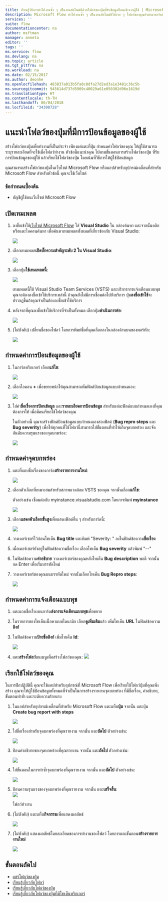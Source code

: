 ```yaml
---
title: เรียนรู้วิธีการทำให้งานซ้ำ ๆ เป็นงานอัตโนมัติด้วยโฟลว์ของปุ่มที่รับข้อมูลป้อนเข้าจากผู้ใช้ | Microsoft Docs
description: Microsoft Flow ทำให้งานซ้ำ ๆ เป็นงานอัตโนมัติได้ง่าย ๆ โฟลว์ของคุณยังสามารถรับข้อมูลป้อนเข้าจากผู้ใช้เมื่อทำงานที่ซ้ำ ๆ กัน
services: ''
suite: flow
documentationcenter: na
author: msftman
manager: anneta
editor: ''
tags: ''
ms.service: flow
ms.devlang: na
ms.topic: article
ms.tgt_pltfrm: na
ms.workload: na
ms.date: 02/15/2017
ms.author: deonhe
ms.openlocfilehash: 483837a013b5fa0c8dfa27d2ed3a1e3481c36c5b
ms.sourcegitcommit: 945614d737d5909c40029a61e050302d96e1619d
ms.translationtype: HT
ms.contentlocale: th-TH
ms.lasthandoff: 06/04/2018
ms.locfileid: "34308728"
---
```

# <a name="introducing-button-flows-with-user-input"></a>แนะนำโฟลว์ของปุ่มที่มีการป้อนข้อมูลของผู้ใช้
สร้างโฟลว์ของปุ่มเพื่อทำงานที่เป็นประจำ เพียงแค่แตะที่ปุ่ม กำหนดค่าโฟลว์ของคุณ ให้ผู้ใช้สามารถระบุรายละเอียดที่จะใช้เมื่อโฟลว์ทำงาน หัวข้อนี้แนะนำคุณ ไปตามขั้นตอนการสร้างโฟลว์ของปุ่ม ที่รับการป้อนข้อมูลของผู้ใช้ แล้วเรียกใช้โฟลว์ของปุ่ม โดยเน้นที่วิธีการให้ผู้ใช้ป้อนข้อมูล

คุณสามารถสร้างโฟลว์ของปุ่มในเว็บไซต์ Microsoft Flow หรือแอปสำหรับอุปกรณ์เคลื่อนที่สำหรับ Microsoft Flow สำหรับหัวข้อนี้ คุณจะใช้เว็บไซต์

### <a name="prerequisites"></a>ข้อกำหนดเบื้องต้น
* บัญชีผู้ใช้บนเว็บไซต์ Microsoft Flow

## <a name="open-the-template"></a>เปิดเทมเพลต
1. ลงชื่อเข้าใช้[เว็บไซต์ Microsoft Flow](https://flow.microsoft.com) ใส่ **Visual Studio** ใน กล่องค้นหา และจากนั้นคลิกหรือแตะไอคอนค้นหา เพื่อค้นหาเทมเพลตทั้งหมดที่เกี่ยวข้องกับ Visual Studio:
   
    ![](./media/button-flow-with-user-input-tokens/1.png)  
2. เลือกเทมเพลต**เปิดบั๊กความสำคัญระดับ 2 ใน Visual Studio**:
   
    ![](./media/button-flow-with-user-input-tokens/2.png)  
3. เลือกปุ่ม**ใช้เทมเพลตนี้**:
   
    ![](./media/button-flow-with-user-input-tokens/3.png)  
   
    เทมเพลตนี้ใช้ Visual Studio Team Services (VSTS) และบริการการแจ้งเตือนแบบพุช คุณจะต้องลงชื่อเข้าใช้บริการเหล่านี้ ถ้าคุณยังไม่มีการเชื่อมต่อไปยังบริการ ปุ่ม**ลงชื่อเข้าใช้**จะปรากฏขึ้นถ้าคุณจำเป็นต้องลงชื่อเข้าใช้บริการ
4. หลังจากที่คุณลงชื่อเข้าใช้บริการที่จำเป็นทั้งหมด เลือกปุ่ม**ดำเนินการต่อ**:
   
    ![](./media/button-flow-with-user-input-tokens/4.png)  
5. (ไม่บังคับ) เปลี่ยนชื่อของโฟลว์ โดยการพิมพ์ชื่อที่คุณเลือกลงในกล่องด้านบนของพอร์ทัล:
   
    ![](./media/button-flow-with-user-input-tokens/5.png)

## <a name="customize-the-user-input"></a>กำหนดค่าการป้อนข้อมูลของผู้ใช้
1. ในการ์ดทริกเกอร์ เลือก**แก้ไข**:
   
    ![](./media/button-flow-with-user-input-tokens/6.png)  
2. เลือกไอคอน **+** เพื่อขยายหน้าให้คุณสามารถเพิ่มฟิลด์ป้อนข้อมูลแบบกำหนดเอง:
   
    ![](./media/button-flow-with-user-input-tokens/7.png)
3. ใส่ค่า**ชื่อเรื่องการป้อนข้อมูล** และ**รายละเอียดการป้อนข้อมูล** สำหรับแต่ละฟิลด์แบบกำหนดเองที่คุณต้องการให้ เมื่อมีคนเรียกใช้โฟลว์ของคุณ  
   
    ในตัวอย่างนี้ คุณจะสร้างฟิลด์ป้อนข้อมูลแบบกำหนดเองสองฟิลด์ (**Bug repro steps** และ **Bug severity**) เพื่อให้ทุกคนที่ใช้โฟลว์นี้สามารถใส่ขั้นตอนที่ทำให้เกิดจุดบกพร่อง และจัดอันดับความรุนแรงของจุดบกพร่อง:  
   
    ![](./media/button-flow-with-user-input-tokens/8.png)

## <a name="customize-the-bug"></a>กำหนดค่าจุดบกพร่อง
1. แตะที่แถบชื่อเรื่องของการ์ด**สร้างรายการงานใหม่**:
   
    ![](./media/button-flow-with-user-input-tokens/9.png)  
2. เลือกตัวเลือกที่เหมาะสมสำหรับสภาพแวดล้อม VSTS ของคุณ จากนั้นเลือก**แก้ไข**:
   
    ตัวอย่างเช่น เชื่อมต่อกับ myinstance.visualstudio.com โดยการพิมพ์ **myinstance**
   
    ![](./media/button-flow-with-user-input-tokens/10.png)  
3. เลือก**แสดงตัวเลือกขั้นสูง**เพื่อแสดงฟิลด์อื่น ๆ สำหรับการ์ดนี้:
   
    ![](./media/button-flow-with-user-input-tokens/11.png)  
4. วางเคอร์เซอร์ไว้ก่อนโทเค็น **Bug title** และพิมพ์ "Severity: " ลงในฟิลด์ข้อความ**ชื่อเรื่อง**
5. เมื่อเคอร์เซอร์ยังอยู่ในฟิลด์ข้อความชื่อเรื่อง เลือกโทเค็น **Bug severity** แล้วพิมพ์ "--"  
6. ในฟิลด์ข้อความ**คำอธิบาย** วางเคอร์เซอร์ของคุณหลังโทเค็น **Bug description** พอดี จากนั้นกด Enter เพื่อเริ่มบรรทัดใหม่
7. วางเคอร์เซอร์ของคุณบนบรรทัดใหม่ จากนั้นเลือกโทเค็น **Bug Repro steps**:
   
    ![](./media/button-flow-with-user-input-tokens/12.png)

## <a name="customize-the-push-notification"></a>กำหนดค่าการแจ้งเตือนแบบพุช
1. แตะแถบชื่อเรื่องบนการ์ด**ส่งการแจ้งเตือนแบบพุช**เพื่อขยาย
2. ในรายการของโทเค็นเนื้อหาแบบไดนามิก เลือก**ดูเพิ่มเติม**แล้ว เพิ่มโทเค็น **URL** ในฟิลด์ข้อความ**ลิงก์**
3. ในฟิลด์ข้อความ**ป้ายชื่อลิงก์** เพิ่มโทเค็น **Id**:
   
    ![](./media/button-flow-with-user-input-tokens/13.png)  
4. แตะ**สร้างโฟลว์**บนเมนูเพื่อสร้างโฟลว์ของคุณ:  ![](./media/button-flow-with-user-input-tokens/14.png)  

## <a name="run-your-flow"></a>เรียกใช้โฟลว์ของคุณ
ในการฝึกปฏิบัตินี้ คุณจะใช้แอปสำหรับอุปกรณ์ที่ Microsoft Flow เพื่อเรียกใช้โฟลว์ปุ่มที่คุณเพิ่งสร้าง คุณจะให้ผู้ใช้ป้อนข้อมูลทั้งหมดที่จำเป็นในการสร้างรายงานจุดบกพร่อง ที่มีชื่อเรื่อง, คำอธิบาย, ขั้นตอนทำซ้ำ และระดับความร้ายแรง  

1. ในแอปสำหรับอุปกรณ์เคลื่อนที่สำหรับ Microsoft Flow แตะแท็บ**ปุ่ม** จากนั้น แตะปุ่ม **Create bug report with steps**
   
    ![](./media/button-flow-with-user-input-tokens/runmt1.png)  
2. ใส่ชื่อเรื่องสำหรับจุดบกพร่องที่คุณรายงาน จากนั้น แตะ**ถัดไป** ตัวอย่างเช่น:
   
    ![](./media/button-flow-with-user-input-tokens/runmt2.png)  
3. ป้อนคำอธิบายของจุดบกพร่องที่คุณรายงาน จากนั้น แตะ**ถัดไป** ตัวอย่างเช่น:
   
    ![](./media/button-flow-with-user-input-tokens/runmt3.png)  
4. ใส่ขั้นตอนในการทำซ้ำจุดบกพร่องที่คุณรายงาน จากนั้น แตะ**ถัดไป** ตัวอย่างเช่น:
   
    ![](./media/button-flow-with-user-input-tokens/runmt3-1.png)  
5. ป้อนความรุนแรงของจุดบกพร่องที่คุณรายงาน จากนั้น แตะ**เสร็จสิ้น**:  
    ![](./media/button-flow-with-user-input-tokens/runmt3-2.png)  
   
    โฟลว์ทำงาน
6. (ไม่บังคับ) แตะแท็บ**กิจกรรม**เพื่อแสดงผลลัพธ์
   
    ![](./media/button-flow-with-user-input-tokens/runmt5.png)  
7. (ไม่บังคับ) แสดงผลลัพธ์โดยละเอียดของการทำงานของโฟลว์ โดยการแตะขั้นตอน**สร้างรายการงานใหม่**
   
    ![](./media/button-flow-with-user-input-tokens/runmt6.png)  

## <a name="next-steps"></a>ขั้นตอนถัดไป
* [แชร์โฟลว์ของปุ่ม](share-buttons.md)
* [เรียนรู้เกี่ยวกับโฟลว์](guided-learning/get-started.yml?tutorial-step=1)  
* [เรียนรู้เกี่ยวกับโฟลว์ของปุ่ม](introduction-to-button-flows.md)  
* [เรียนรู้เกี่ยวกับโฟลว์ของปุ่มที่มีโทเค็นทริกเกอร์](introduction-to-button-trigger-tokens.md)  

